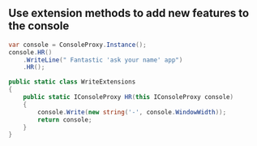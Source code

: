 ## Use extension methods to add new features to the console

```c#
var console = ConsoleProxy.Instance();
console.HR()
    .WriteLine(" Fantastic 'ask your name' app")
    .HR();

public static class WriteExtensions
{
	public static IConsoleProxy HR(this IConsoleProxy console)
	{
		console.Write(new string('-', console.WindowWidth));
		return console;
	}
}
```